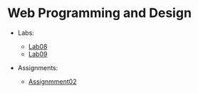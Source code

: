 # Web Programming and Design

- Labs:
  - [Lab08](./Assessment/Lab08/Lab08.html)
  - [Lab09](./Assessment/Lab08/Lab09.html)

- Assignments:
    - [Assignmment02](./Assessment/Assignment02/index.html)
